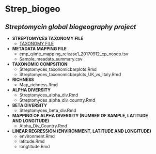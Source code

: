 # Strep_biogeo
## _Streptomycin global biogeography project_

* **STREPTOMYCES TAXONOMY FILE**
    * [TAXONOMY FILE](https://drive.google.com/file/d/1Cr1fjyM9MNazcv-yzV966DziyrzHdXsY/view?usp=drive_link)
* **METADATA MAPPING FILE**
  * emp_qiime_mapping_release1_20170912_cp_nosep.tsv
  * Sample_meadata_summary.csv 
* **TAXONOMIC COMPSITION**
    * Streptomyces_taxonomicbarplots.Rmd
    * Streptomyces_taxonomicbarplots_UK_vs_Italy.Rmd
* **RICHNESS**
    * Map_richness.Rmd
* **ALPHA DIVERSITY**
    * Streptomyces_alpha_div.Rmd
    * Streptomyces_alpha_div_country.Rmd
* **BETA DIVERSITY**
    * Streptomyces_beta_div.Rmd
* **MAPPING OF ALPHA DIVERSITY (NUMBER OF SAMPLE, LATITUDE AND LONGITUDE)**
    * Alpha_Div_Country.Rmd
* **LINEAR REGRESSION (ENVIRONMENT, LATITUDE AND LONGITUDE)**
    * environment.Rmd
    * latitude.Rmd
    * longtitude.Rmd
